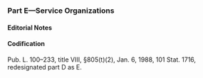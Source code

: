 ### Part E—Service Organizations ###

#### **Editorial Notes** ####

#### Codification ####

Pub. L. 100–233, title VIII, §805(t)(2), Jan. 6, 1988, 101 Stat. 1716, redesignated part D as E.